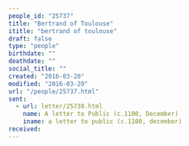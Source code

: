 ```yaml
---
people_id: "25737"
title: "Bertrand of Toulouse"
ititle: "bertrand of toulouse"
draft: false
type: "people"
birthdate: ""
deathdate: ""
social_title: ""
created: "2016-03-20"
modified: "2016-03-20"
url: "/people/25737.html"
sent:
  - url: letter/25738.html
    name: A letter to Public (c.1100, December)
    iname: a letter to public (c.1100, december)
received:
---
```


